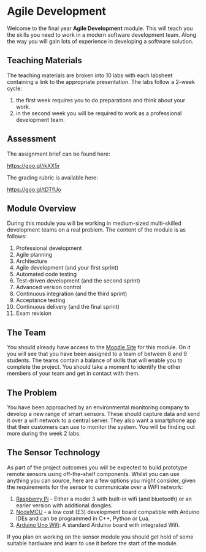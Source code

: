 # Agile Development

Welcome to the final year **Agile Development** module. This will teach you the skills you need to work in a modern software development team. Along the way you will gain lots of experience in developing a software solution.

## Teaching Materials

The teaching materials are broken into 10 labs with each labsheet containing a link to the appropriate presentation. The labs follow a 2-week cycle:

1. the first week requires you to do preparations and think about your work.
2. in the second week you will be required to work as a professional development team.

## Assessment

The assignment brief can be found here:

https://goo.gl/ikXX5r

The grading rubric is available here:

https://goo.gl/tDTfUo


## Module Overview

During this module you will be working in medium-sized multi-skilled development teams on a real problem. The content of the module is as follows:

1. Professional development
2. Agile planning
3. Architecture
4. Agile development (and your first sprint)
5. Automated code testing
6. Test-driven development (and the second sprint)
7. Advanced version control
8. Continuous integration (and the third sprint)
9. Acceptance testing
10. Continuous delivery (and the final sprint)
11. Exam revision

## The Team

You should already have access to the [Moodle Site](https://cumoodle.coventry.ac.uk/course/view.php?id=48328) for this module. On it you will see that you have been assigned to a team of between 8 and 9 students. The teams contain a balance of skills that will enable you to complete the project. You should take a moment to identify the other members of your team and get in contact with them.

## The Problem

You have been approached by an environmental monitoring company to develop a new range of smart sensors. These should capture data and send it over a wifi network to a central server. They also want a smartphone app that their customers can use to monitor the system. You will be finding out more during the week 2 labs.

## The Sensor Technology

As part of the project outcomes you will be expected to build prototype remote sensors using off-the-shelf components. Whilst you can use anything you can source, here are a few options you might consider, given the requirements for the sensor to communicate over a WiFI network:

1. [Raspberry Pi](https://www.raspberrypi.org/products/raspberry-pi-3-model-b/) - Either a model 3 with built-in wifi (and bluetooth) or an earier version with additional dongles.
2. [NodeMCU](http://www.nodemcu.com/index_en.html) - a low cost (£3) development board compatible with Arduino IDEs and can be programmed in C++, Python or Lua.
3. [Arduino Uno Wifi](https://store.arduino.cc/arduino-uno-wifi): A standard Arduino board with integrated Wifi.

If you plan on working on the sensor module you should get hold of some suitable hardware and learn to use it before the start of the module.
